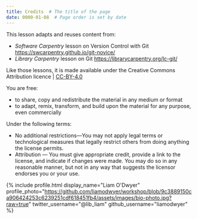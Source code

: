 ```yaml
---
title: Credits  # The title of the page
date: 0000-01-08  # Page order is set by date
---
```


This lesson adapts and reuses content from:
* _Software Carpentry_ lesson on Version Control with Git <https://swcarpentry.github.io/git-novice/>
* _Library Carpentry_ lesson on Git <https://librarycarpentry.org/lc-git/>

Like those lessons, it is made available under the Creative Commons Attribution licence | [CC-BY-4.0](https://creativecommons.org/licenses/by/4.0/legalcode)

You are free:
* to share, copy and redistribute the material in any medium or format
* to adapt, remix, transform, and build upon the material for any purpose, even commercially

Under the following terms:
* No additional restrictions—You may not apply legal terms or technological measures that legally restrict others from doing anything the license permits.
* Attribution — You must give appropriate credit, provide a link to the license, and indicate if changes were made. You may do so in any reasonable manner, but not in any way that suggests the licensor endorses you or your use.







{% include profile.html
  display_name="Liam O'Dwyer"
  profile_photo="https://github.com/liamodwyer/workshop/blob/9c3889150ca906424253c6239251cdf618451fb4/assets/images/bio-photo.jpg?raw=true"
  twitter_username="@lib_liam"
  github_username="liamodwyer"
%}

